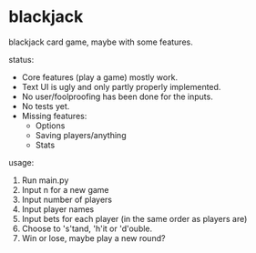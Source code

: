blackjack
=========

blackjack card game, maybe with some features. 

status: 
- Core features (play a game) mostly work. 
- Text UI is ugly and only partly properly implemented.
- No user/foolproofing has been done for the inputs.
- No tests yet.
- Missing features:
    * Options
    * Saving players/anything
    * Stats


usage: 

1. Run main.py
2. Input n for a new game
3. Input number of players
4. Input player names
5. Input bets for each player (in the same order as players are)
6. Choose to 's'tand, 'h'it or 'd'ouble. 
7. Win or lose, maybe play a new round? 